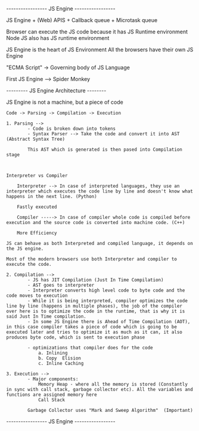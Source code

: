 ----------------- JS Engine -----------------



JS Engine + (Web) APIS + Callback queue + Microtask queue

Browser can execute the JS code because it has JS Runtime environment
Node JS also has JS runtime environment

JS Engine is the heart of JS Environment 
All the browsers have their own JS Engine

"ECMA Script" -> Governing body of JS Language

First JS Engine --> Spider Monkey

--------- JS Engine Architecture --------

JS Engine is not a machine, but a piece of code
    
    Code -> Parsing -> Compilation -> Execution

    1. Parsing --> 
            - Code is broken down into tokens
            - Syntax Parser --> Take the code and convert it into AST (Abstract Syntax Tree)

            This AST which is generated is then pased into Compilation stage
    
    

    Interpreter vs Compiler
    
        Interpreter --> In case of interpreted languages, they use an interpreter which executes the code line by line and doesn't know what happens in the next line. (Python)

        Fastly executed

        Compiler -----> In case of compiler whole code is compiled before execution and the source code is converted into machine code. (C++)

        More Efficiency
    
    JS can behave as both Interpreted and compiled language, it depends on the JS engine.

    Most of the modern browsers use both Interpreter and compiler to execute the code.

    2. Compilation -->
            - JS has JIT Compilation (Just In Time Compilation)
            - AST goes to interpreter
            - Interpreter converts high level code to byte code and the code moves to execution
            - While it is being interpreted, compiler optimizes the code line by line (happens in multiple phases), the job of the compiler over here is to optimize the code in the runtime, that is why it is said Just In Time compilation.
            - In some JS Engine there is Ahead of Time Compilation (AOT), in this case compiler takes a piece of code which is going to be executed later and tries to optimize it as much as it can, it also produces byte code, which is sent to execution phase

            - optimizations that compiler does for the code
                a. Inlining
                b. Copy  Elision
                c. Inline Caching
                
    3. Execution -->
            - Major components:
                Memory Heap - where all the memory is stored (Constantly in sync with call stack, garbage collector etc). All the variables and functions are assigned memory here
                Call Stack
            
            Garbage Collector uses "Mark and Sweep Algorithm"  (Important)


----------------- JS Engine -----------------